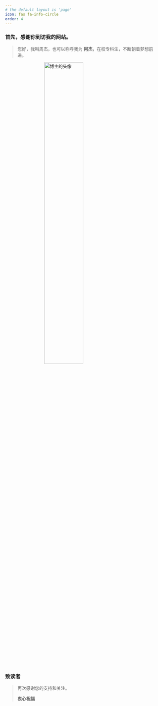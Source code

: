 ```yaml
---
# the default layout is 'page'
icon: fas fa-info-circle
order: 4
---
```


### 首先，感谢你到访我的网站。 

> 您好，我叫周杰，也可以称呼我为 **阿杰**，在校专科生，不断朝着梦想前进。
<img src="assets/img/posts/about。png" alt="博主的头像" style="display: block; margin-left: auto; margin-right: auto; width: 50%;">

### 致读者

> 再次感谢您的支持和关注。  
>
>  **衷心祝福**